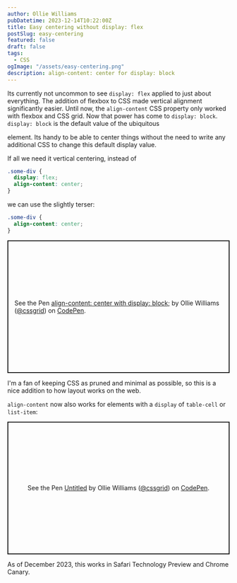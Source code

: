 ```yaml
---
author: Ollie Williams
pubDatetime: 2023-12-14T10:22:00Z
title: Easy centering without display: flex
postSlug: easy-centering
featured: false
draft: false
tags:
  - CSS
ogImage: "/assets/easy-centering.png"
description: align-content: center for display: block
---
```


Its currently not uncommon to see `display: flex` applied to just about everything. The addition of flexbox to CSS made vertical alignment significantly easier. Until now, the `align-content` CSS property only worked with flexbox and CSS grid. Now that power has come to `display: block`. `display: block` is the default value of the ubiquitous <div> element. Its handy to be able to center things without the need to write any additional CSS to change this default display value.

If all we need it vertical centering, instead of 

```css
.some-div {
  display: flex;
  align-content: center;
}
```

we can use the slightly terser:

```css
.some-div {
  align-content: center;
}
```

<p class="codepen" data-height="300" data-default-tab="result" data-slug-hash="mdvYZma" data-user="cssgrid" style="height: 300px; box-sizing: border-box; display: flex; align-items: center; justify-content: center; border: 2px solid; margin: 1em 0; padding: 1em;">
  <span>See the Pen <a href="https://codepen.io/cssgrid/pen/mdvYZma">
  align-content: center with display: block;</a> by Ollie Williams (<a href="https://codepen.io/cssgrid">@cssgrid</a>)
  on <a href="https://codepen.io">CodePen</a>.</span>
</p>
<script async src="https://cpwebassets.codepen.io/assets/embed/ei.js"></script>

I'm a fan of keeping CSS as pruned and minimal as possible, so this is a nice addition to how layout works on the web.

`align-content` now also works for elements with a `display` of `table-cell` or `list-item`:

<p class="codepen" data-height="300" data-default-tab="result" data-slug-hash="gOqVwBP" data-user="cssgrid" style="height: 300px; box-sizing: border-box; display: flex; align-items: center; justify-content: center; border: 2px solid; margin: 1em 0; padding: 1em;">
  <span>See the Pen <a href="https://codepen.io/cssgrid/pen/gOqVwBP">
  Untitled</a> by Ollie Williams (<a href="https://codepen.io/cssgrid">@cssgrid</a>)
  on <a href="https://codepen.io">CodePen</a>.</span>
</p>
<script async src="https://cpwebassets.codepen.io/assets/embed/ei.js"></script>

As of December 2023, this works in Safari Technology Preview and Chrome Canary. 